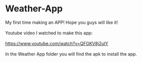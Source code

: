 # Weather-App
My first time making an APP! Hope you guys will like it! 
<br>
<br>
Youtube video I watched to make this app: 
<br>
<br>
https://www.youtube.com/watch?v=QFGKV8j2ulY
<br>
<br>
In the Weather App folder you will find the apk to install the app.

